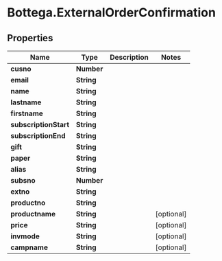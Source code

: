 # Bottega.ExternalOrderConfirmation

## Properties

Name | Type | Description | Notes
------------ | ------------- | ------------- | -------------
**cusno** | **Number** |  | 
**email** | **String** |  | 
**name** | **String** |  | 
**lastname** | **String** |  | 
**firstname** | **String** |  | 
**subscriptionStart** | **String** |  | 
**subscriptionEnd** | **String** |  | 
**gift** | **String** |  | 
**paper** | **String** |  | 
**alias** | **String** |  | 
**subsno** | **Number** |  | 
**extno** | **String** |  | 
**productno** | **String** |  | 
**productname** | **String** |  | [optional] 
**price** | **String** |  | [optional] 
**invmode** | **String** |  | [optional] 
**campname** | **String** |  | [optional] 


